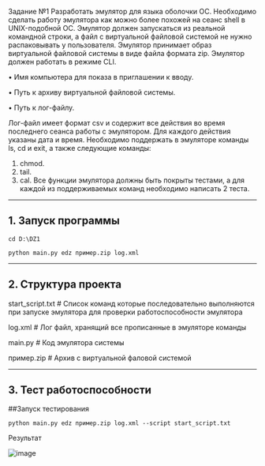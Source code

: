 Задание №1
Разработать эмулятор для языка оболочки ОС. Необходимо сделать работу
эмулятора как можно более похожей на сеанс shell в UNIX-подобной ОС.
Эмулятор должен запускаться из реальной командной строки, а файл с
виртуальной файловой системой не нужно распаковывать у пользователя.
Эмулятор принимает образ виртуальной файловой системы в виде файла формата
zip. Эмулятор должен работать в режиме CLI.

• Имя компьютера для показа в приглашении к вводу.

• Путь к архиву виртуальной файловой системы.

• Путь к лог-файлу.

Лог-файл имеет формат csv и содержит все действия во время последнего
сеанса работы с эмулятором. Для каждого действия указаны дата и время.
Необходимо поддержать в эмуляторе команды ls, cd и exit, а также
следующие команды:
1. chmod.
2. tail.
3. cal.
Все функции эмулятора должны быть покрыты тестами, а для каждой из
поддерживаемых команд необходимо написать 2 теста.
_____________________________________________________________________________________________________________________________
## 1. Запуск программы
```
cd D:\DZ1

python main.py edz пример.zip log.xml
```
_____________________________________________________________________________________________________________________________
## 2. Структура проекта

start_script.txt                  # Список команд которые последовательно выполняются при запуске эмулятора для проверки работоспособности эмулятора

log.xml                           # Лог файл, хранящий все прописанные в эмуляторе команды

main.py                          # Код эмулятора системы

пример.zip                       # Архив с виртуальной фаловой системой
_____________________________________________________________________________________________________________________________
## 3. Тест работоспособности

##Запуск тестирования 

```
python main.py edz пример.zip log.xml --script start_script.txt
```
Результат

![image](https://github.com/user-attachments/assets/689b40fa-f9aa-454f-8de6-902c4003fdc7)
